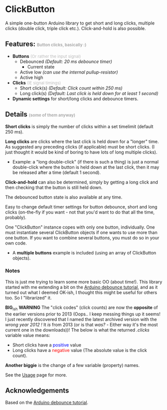# ClickButton #

A simple one-button Arduino library to get short and long clicks, multiple clicks (double click, triple click etc.). Click-and-hold is also possible.

## Features: <font color='#aaaaaa' size='2'> Button clicks, basically :)</font> ##
  * **Buttons** <font color='#bbbbbb' size='2'>(Or rather the input signal)</font>
    * Debounced _(Default: 20 ms debounce timer)_
      * Current state
    * Active low _(can use the internal pullup-resistor)_
    * Active high
  * **Clicks** <font color='#bbbbbb' size='2'>(IE signal timings)</font>
    * Short click(s) _(Default: Click count within 250 ms)_
    * Long click(s)  _(Default: Last click is held down for at least 1 second)_
  * **Dynamic settings** for short/long clicks and debounce timers.

## Details <font color='#aaaaaa' size='2'>(some of them anyway)</font> ##
**Short clicks** is simply the number of clicks within a set timelimit (default 250 ms).

**Long clicks** are clicks where the last click is held down for a "longer" time. As suggested any preceding clicks (if applicable) must be short clicks.
(I just thought it would be kind of boring to have lots of long multiple clicks).
  * Example: a "long double-click" (if there is such a thing) is just a normal double-click where the button is held down at the last click, then it may be released after a time (default 1 second).

**Click-and-hold** can also be determined, simply by getting a long click and then checking that the button is still held down.

The debounced button state is also available at any time.

Easy to change default timer settings for button debounce, short and long clicks (on-the-fly if you want - not that you'd want to do that all the time, probably).

One "ClickButton" instance copes with only one button, individually. One must instantiate several ClickButton objects if one wants to use more than one button. If you want to combine several buttons, you must do so in your own code.

  * A **multiple buttons** example is included (using an array of ClickButton objects).



### Notes ###
This is just me trying to learn some more basic OO (about time!). This library started with me extending a bit on the [Arduino debounce tutorial](http://www.arduino.cc/en/Tutorial/Debounce), and as it turned out what I deemed OK-ish, I thought this might be useful for others too. So I "librarized" it.

**BIG**<sub>ish</sub> **WARNING** The "click codes" (click counts) are now the **opposite** of the earlier versions prior to 2013 (Oops.. I keep messing things up it seems! I just recently discovered that I named the latest archived version with the _wrong year 2012 !_ It _is_ from 2013 (or is that _was?_ - Either way it's the most current one in the downloads))! The below is what the returned _.clicks_ variable value means:
  * Short clicks have a <font color='#0000FF'>positive</font> value
  * Long clicks have a <font color='#FF0000'>negative</font> value (The absolute value is the click count).

**Another biggie** is the change of a few variable (property) names.

See the [Usage](Usage.md) page for more.


## Acknowledgements ##

Based on the [Arduino debounce tutorial](http://www.arduino.cc/en/Tutorial/Debounce).